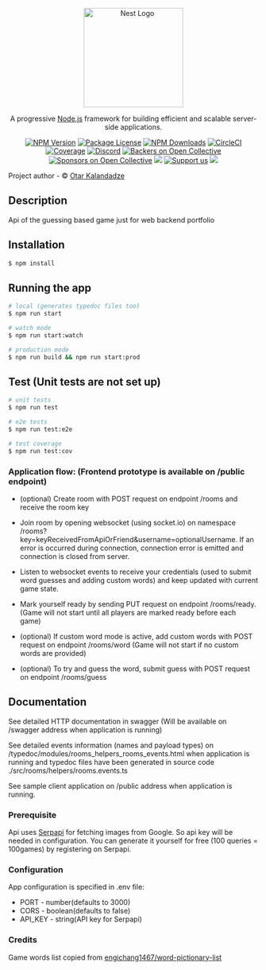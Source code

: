 <p align="center">
  <a href="http://nestjs.com/" target="blank"><img src="https://nestjs.com/img/logo-small.svg" width="200" alt="Nest Logo" /></a>
</p>

[circleci-image]: https://img.shields.io/circleci/build/github/nestjs/nest/master?token=abc123def456
[circleci-url]: https://circleci.com/gh/nestjs/nest

  <p align="center">A progressive <a href="http://nodejs.org" target="_blank">Node.js</a> framework for building efficient and scalable server-side applications.</p>
    <p align="center">
<a href="https://www.npmjs.com/~nestjscore" target="_blank"><img src="https://img.shields.io/npm/v/@nestjs/core.svg" alt="NPM Version" /></a>
<a href="https://www.npmjs.com/~nestjscore" target="_blank"><img src="https://img.shields.io/npm/l/@nestjs/core.svg" alt="Package License" /></a>
<a href="https://www.npmjs.com/~nestjscore" target="_blank"><img src="https://img.shields.io/npm/dm/@nestjs/common.svg" alt="NPM Downloads" /></a>
<a href="https://circleci.com/gh/nestjs/nest" target="_blank"><img src="https://img.shields.io/circleci/build/github/nestjs/nest/master" alt="CircleCI" /></a>
<a href="https://coveralls.io/github/nestjs/nest?branch=master" target="_blank"><img src="https://coveralls.io/repos/github/nestjs/nest/badge.svg?branch=master#9" alt="Coverage" /></a>
<a href="https://discord.gg/G7Qnnhy" target="_blank"><img src="https://img.shields.io/badge/discord-online-brightgreen.svg" alt="Discord"/></a>
<a href="https://opencollective.com/nest#backer" target="_blank"><img src="https://opencollective.com/nest/backers/badge.svg" alt="Backers on Open Collective" /></a>
<a href="https://opencollective.com/nest#sponsor" target="_blank"><img src="https://opencollective.com/nest/sponsors/badge.svg" alt="Sponsors on Open Collective" /></a>
  <a href="https://paypal.me/kamilmysliwiec" target="_blank"><img src="https://img.shields.io/badge/Donate-PayPal-ff3f59.svg"/></a>
    <a href="https://opencollective.com/nest#sponsor"  target="_blank"><img src="https://img.shields.io/badge/Support%20us-Open%20Collective-41B883.svg" alt="Support us"></a>
  <a href="https://twitter.com/nestframework" target="_blank"><img src="https://img.shields.io/twitter/follow/nestframework.svg?style=social&label=Follow"></a>
</p>
  <!--[![Backers on Open Collective](https://opencollective.com/nest/backers/badge.svg)](https://opencollective.com/nest#backer)
  [![Sponsors on Open Collective](https://opencollective.com/nest/sponsors/badge.svg)](https://opencollective.com/nest#sponsor)-->

Project author - &copy; [Otar Kalandadze](https://www.linkedin.com/in/otokalandadze/)

## Description
Api of the guessing based game just for web backend portfolio

## Installation

```bash
$ npm install
```

## Running the app

```bash
# local (generates typedoc files too)
$ npm run start

# watch mode
$ npm run start:watch

# production mode
$ npm run build && npm run start:prod
```

## Test (Unit tests are not set up)

```bash
# unit tests
$ npm run test

# e2e tests
$ npm run test:e2e

# test coverage
$ npm run test:cov
```

### Application flow: (Frontend prototype is available on /public endpoint)

* (optional) Create room with POST request on endpoint /rooms
and receive the room key

* Join room by opening websocket (using socket.io)
on namespace /rooms?key=keyReceivedFromApiOrFriend&username=optionalUsername.
If an error is occurred during connection, connection error
is emitted and connection is closed from server.

* Listen to websocket events to receive
your credentials (used to submit word guesses
and adding custom words) and keep updated with
current game state.

* Mark yourself ready by sending PUT request
on endpoint /rooms/ready. (Game will not start until all
players are marked ready before each game)

* (optional) If custom word mode is active, add
custom words with POST request on endpoint /rooms/word (Game
will not start if no custom words are provided)

* (optional) To try and guess the word, submit guess
with POST request on endpoint /rooms/guess

## Documentation

See detailed HTTP documentation in swagger (Will be available on /swagger address
when application is running)

See detailed events information (names and payload types) on /typedoc/modules/rooms_helpers_rooms_events.html
when application is running and typedoc files have been generated
in source code ./src/rooms/helpers/rooms.events.ts

See sample client application on /public address
when application is running.


### Prerequisite
Api uses [Serpapi](https://serpapi.com/) for fetching images
from Google. So api key will be needed in configuration.
You can generate it yourself for free (100 queries = 100games)
by registering on Serpapi.

### Configuration
App configuration is specified in
.env file:
* PORT - number(defaults to 3000)
* CORS - boolean(defaults to false)
* API_KEY - string(API key for Serpapi)

### Credits
Game words list copied from [engichang1467/word-pictionary-list](https://github.com/engichang1467/word-pictionary-list)
